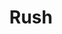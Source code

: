 ---
title: "Rush"
summary: "Canadian heavy progressive rock trio, formed in 1968 in Toronto, Canada. Disbanded in 2018. Rush retired from touring after the R40 tour when announced he would retire due to health reasons. In January 2018, said in an interview that Rush's career had come to an end. On January 7, 2020, after a three-year illness, Neil Ellwood Peart died of glioblastoma at age 67, his passing was officially announced on January 10, 2020."
image: "rush.jpg"
apple_music_artist_url: "None"
---
